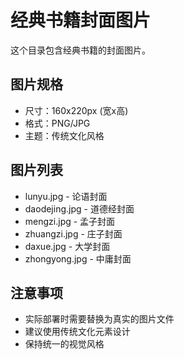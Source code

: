 # 经典书籍封面图片

这个目录包含经典书籍的封面图片。

## 图片规格
- 尺寸：160x220px (宽x高)
- 格式：PNG/JPG
- 主题：传统文化风格

## 图片列表
- lunyu.jpg - 论语封面
- daodejing.jpg - 道德经封面
- mengzi.jpg - 孟子封面
- zhuangzi.jpg - 庄子封面
- daxue.jpg - 大学封面
- zhongyong.jpg - 中庸封面

## 注意事项
- 实际部署时需要替换为真实的图片文件
- 建议使用传统文化元素设计
- 保持统一的视觉风格
